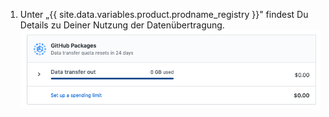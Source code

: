1. Unter „{{ site.data.variables.product.prodname_registry }}" findest Du Details zu Deiner Nutzung der Datenübertragung. ![Details zur Nutzung der Datenübertragung](/assets/images/help/billing/packages-data.png)
